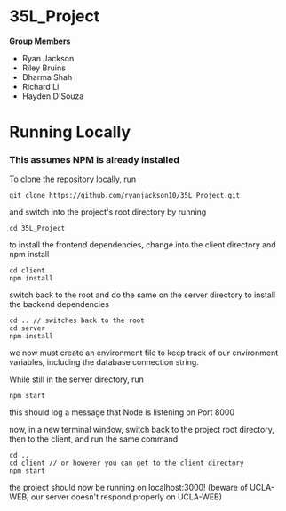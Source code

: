 # 35L_Project

**Group Members**
* Ryan Jackson
* Riley Bruins
* Dharma Shah
* Richard Li
* Hayden D'Souza


<h1>Running Locally</h1>

<h3>This assumes NPM is already installed</h3>
<p>To clone the repository locally, run</p>

```
git clone https://github.com/ryanjackson10/35L_Project.git
```
and switch into the project's root directory by running
```
cd 35L_Project
```
to install the frontend dependencies, change into the client directory and npm install
```
cd client
npm install
```

switch back to the root and do the same on the server directory to install the backend dependencies
```
cd .. // switches back to the root
cd server
npm install
```
we now must create an environment file to keep track of our environment variables, including the database connection string. 

While still in the server directory, run
```
npm start
```
this should log a message that Node is listening on Port 8000

now, in a new terminal window, switch back to the project root directory, then to the client, and run the same command
```
cd ..
cd client // or however you can get to the client directory
npm start
```
the project should now be running on localhost:3000! (beware of UCLA-WEB, our server doesn't respond properly on UCLA-WEB)
